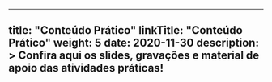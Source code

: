 
---
title: "Conteúdo Prático"
linkTitle: "Conteúdo Prático"
weight: 5
date: 2020-11-30
description: >
  Confira aqui os slides, gravações e material de apoio das atividades práticas!
---



	
